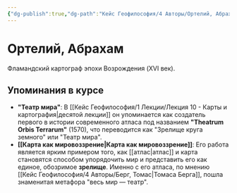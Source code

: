 ```yaml
---
{"dg-publish":true,"dg-path":"Кейс Геофилософия/4 Авторы/Ортелий, Абрахам","permalink":"/kejs-geofilosofiya/4-avtory/ortelij-abraham/","dgShowLocalGraph":true}
---
```


# Ортелий, Абрахам

Фламандский картограф эпохи Возрождения (XVI век).

## Упоминания в курсе
- **"Театр мира"**: В [[Кейс Геофилософия/1 Лекции/Лекция 10 - Карты и картография\|десятой лекции]] он упоминается как создатель первого в истории современного атласа под названием **"Theatrum Orbis Terrarum"** (1570), что переводится как "Зрелище круга земного" или "Театр мира".
- **[[Карта как мировоззрение\|Карта как мировоззрение]]**: Его работа является ярким примером того, как [[атлас\|атлас]] и карта становятся способом упорядочить мир и представить его как единое, обозримое **зрелище**. Именно с его атласа, по мнению [[Кейс Геофилософия/4 Авторы/Берг, Томас\|Томаса Берга]], пошла знаменитая метафора "весь мир — театр".